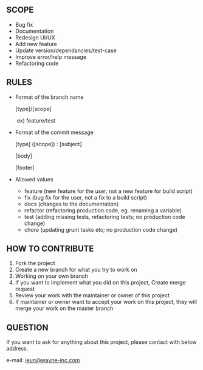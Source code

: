 ## SCOPE

- Bug fix
- Documentation
- Redesign UI/UX
- Add new feature
- Update version/dependancies/test-case
- Improve error/help message
- Refactoring code

## RULES

- Format of the branch name

  [type]/[scope]

  ​	ex) feature/test

- Format of the commit message

  [type] ([scope]) : [subject]

  [body]

  [footer]

- Allowed <type> values
  - feature (new feature for the user, not a new feature for build script)
  - fix (bug fix for the user, not a fix to a build script)
  - docs (changes to the documentation)
  - refactor (refactoring production code, eg. renaming a variable)
  - test (adding missing tests, refactoring tests; no production code change)
  - chore (updating grunt tasks etc; no production code change)

## HOW TO CONTRIBUTE

1. Fork the project
2. Create a new branch for what you try to work on
3. Working on your own branch
4. If you want to implement what you did on this project, Create merge request
5. Review your work with the maintainer or owner of this project
6. If maintainer or owner want to accept your work on this project, they will merge your work on the master branch

## QUESTION

 If you want to ask for anything about this project, please contact with below address.

e-mail: jeun@wayne-inc.com